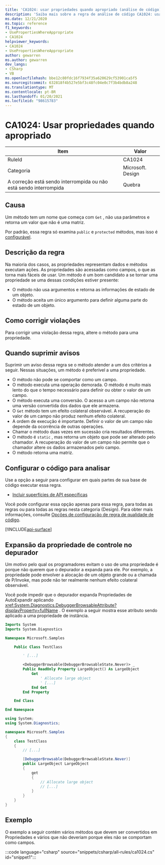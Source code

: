 ```yaml
---
title: 'CA1024: usar propriedades quando apropriado (análise de código)'
description: 'Saiba mais sobre a regra de análise de código CA1024: usar propriedades quando apropriado'
ms.date: 12/21/2020
ms.topic: reference
f1_keywords:
- UsePropertiesWhereAppropriate
- CA1024
helpviewer_keywords:
- CA1024
- UsePropertiesWhereAppropriate
author: gewarren
ms.author: gewarren
dev_langs:
- CSharp
- VB
ms.openlocfilehash: bbe12c80fdc16f7934f35a620629cf53901ca5f5
ms.sourcegitcommit: 632818f4b527e5bf3c48fc04e0c7f3b4bdb8a248
ms.translationtype: MT
ms.contentlocale: pt-BR
ms.lasthandoff: 01/20/2021
ms.locfileid: "98615783"
---
```

# <a name="ca1024-use-properties-where-appropriate"></a>CA1024: Usar propriedades quando apropriado

| Item                                     | Valor            |
|------------------------------------------|------------------|
| RuleId                                   | CA1024           |
| Categoria                                 | Microsoft. Design |
| A correção está sendo interrompida ou não está sendo interrompida | Quebra         |

## <a name="cause"></a>Causa

Um método tem um nome que começa com `Get` , não usa parâmetros e retorna um valor que não é uma matriz.

Por padrão, essa regra só examina `public` e `protected` métodos, mas isso é [configurável](#configure-code-to-analyze).

## <a name="rule-description"></a>Descrição da regra

Na maioria dos casos, as propriedades representam dados e métodos executam ações. As propriedades são acessadas como campos, o que as torna mais fáceis de usar. Um método é um bom candidato a se tornar uma propriedade se uma dessas condições estiver presente:

- O método não usa argumentos e retorna as informações de estado de um objeto.
- O método aceita um único argumento para definir alguma parte do estado de um objeto.

## <a name="how-to-fix-violations"></a>Como corrigir violações

Para corrigir uma violação dessa regra, altere o método para uma propriedade.

## <a name="when-to-suppress-warnings"></a>Quando suprimir avisos

Suprimir um aviso dessa regra se o método atender a um dos critérios a seguir. Nessas situações, um método é preferível a uma propriedade.

- O método não pode se comportar como um campo.
- O método executa uma operação demorada. O método é muito mais lento do que o tempo necessário para definir ou obter o valor de um campo.
- O método executa uma conversão. O acesso a um campo não retorna uma versão convertida dos dados que ele armazena.
- O `Get` método tem um efeito colateral observável. A recuperação do valor de um campo não produz nenhum efeito colateral.
- A ordem de execução é importante. Definir o valor de um campo não depende da ocorrência de outras operações.
- Chamar o método duas vezes em sucessão cria resultados diferentes.
- O método é `static` , mas retorna um objeto que pode ser alterado pelo chamador. A recuperação do valor de um campo não permite que o chamador altere os dados armazenados pelo campo.
- O método retorna uma matriz.

## <a name="configure-code-to-analyze"></a>Configurar o código para analisar

Use a opção a seguir para configurar em quais partes de sua base de código executar essa regra.

- [Incluir superfícies de API específicas](#include-specific-api-surfaces)

Você pode configurar essa opção apenas para essa regra, para todas as regras ou para todas as regras nesta categoria (Design). Para obter mais informações, consulte [Opções de configuração de regra de qualidade de código](../code-quality-rule-options.md).

[!INCLUDE[api-surface](~/includes/code-analysis/api-surface.md)]

## <a name="control-property-expansion-in-the-debugger"></a>Expansão da propriedade de controle no depurador

Um motivo pelo qual os programadores evitam o uso de uma propriedade é porque não querem que o depurador a expanda para ele. Por exemplo, a propriedade pode envolver a alocação de um objeto grande ou a chamada de P/Invoke, mas pode não ter realmente nenhum efeito colateral observável.

Você pode impedir que o depurador expanda Propriedades de AutoExpandir aplicando <xref:System.Diagnostics.DebuggerBrowsableAttribute?displayProperty=fullName> . O exemplo a seguir mostra esse atributo sendo aplicado a uma propriedade de instância.

```vb
Imports System
Imports System.Diagnostics

Namespace Microsoft.Samples

    Public Class TestClass

        ' [...]

        <DebuggerBrowsable(DebuggerBrowsableState.Never)> _
        Public ReadOnly Property LargeObject() As LargeObject
            Get
                ' Allocate large object
                ' [...]
            End Get
        End Property

    End Class

End Namespace
```

```csharp
using System;
using System.Diagnostics;

namespace Microsoft.Samples
{
    class TestClass
    {
        // [...]

        [DebuggerBrowsable(DebuggerBrowsableState.Never)]
        public LargeObject LargeObject
        {
            get
            {
                // Allocate large object
                // [...]
            }
        }
    }
}
```

## <a name="example"></a>Exemplo

O exemplo a seguir contém vários métodos que devem ser convertidos em Propriedades e vários que não deveriam porque eles não se comportam como campos.

:::code language="csharp" source="snippets/csharp/all-rules/ca1024.cs" id="snippet1":::
